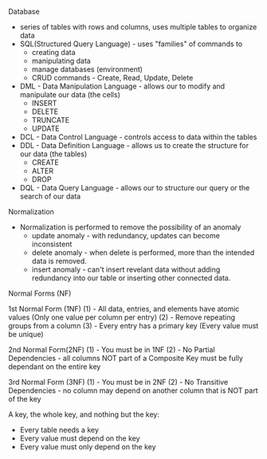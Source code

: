 Database

- series of tables with rows and columns, uses multiple tables to organize data
- SQL(Structured Query Language) -
  uses "families" of commands to
  - creating data
  - manipulating data
  - manage databases (environment)
  - CRUD commands - Create, Read, Update, Delete
- DML - Data Manipulation Language - allows our to modify and manipulate our data (the cells)
  - INSERT
  - DELETE
  - TRUNCATE
  - UPDATE
- DCL - Data Control Language - controls access to data within the tables
- DDL - Data Definition Language - allows us to create the structure for our data (the tables)
  - CREATE
  - ALTER
  - DROP
- DQL - Data Query Language - allows our to structure our query or the search of our data

Normalization

- Normalization is performed to remove the possibility of an anomaly
  - update anomaly - with redundancy, updates can become inconsistent
  - delete anomaly - when delete is performed, more than the intended data is removed.
  - insert anomaly - can't insert revelant data without adding redundancy into our table or inserting
    other connected data.

Normal Forms (NF)

1st Normal Form (1NF)
(1) - All data, entries, and elements have atomic values (Only one value per column per entry)
(2) - Remove repeating groups from a column
(3) - Every entry has a primary key (Every value must be unique)

2nd Normal Form(2NF)
(1) - You must be in 1NF
(2) - No Partial Dependencies - all columns NOT part of a Composite Key must be fully dependant on the entire key

3rd Normal Form (3NF)
(1) - You must be in 2NF
(2) - No Transitive Dependencies - no column may depend on another column that is NOT part of the key

A key, the whole key, and nothing but the key:

- Every table needs a key
- Every value must depend on the key
- Every value must only depend on the key

